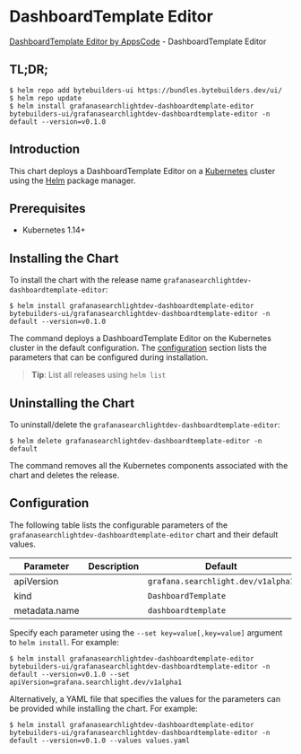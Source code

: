 # DashboardTemplate Editor

[DashboardTemplate Editor by AppsCode](https://byte.builders) - DashboardTemplate Editor

## TL;DR;

```console
$ helm repo add bytebuilders-ui https://bundles.bytebuilders.dev/ui/
$ helm repo update
$ helm install grafanasearchlightdev-dashboardtemplate-editor bytebuilders-ui/grafanasearchlightdev-dashboardtemplate-editor -n default --version=v0.1.0
```

## Introduction

This chart deploys a DashboardTemplate Editor on a [Kubernetes](http://kubernetes.io) cluster using the [Helm](https://helm.sh) package manager.

## Prerequisites

- Kubernetes 1.14+

## Installing the Chart

To install the chart with the release name `grafanasearchlightdev-dashboardtemplate-editor`:

```console
$ helm install grafanasearchlightdev-dashboardtemplate-editor bytebuilders-ui/grafanasearchlightdev-dashboardtemplate-editor -n default --version=v0.1.0
```

The command deploys a DashboardTemplate Editor on the Kubernetes cluster in the default configuration. The [configuration](#configuration) section lists the parameters that can be configured during installation.

> **Tip**: List all releases using `helm list`

## Uninstalling the Chart

To uninstall/delete the `grafanasearchlightdev-dashboardtemplate-editor`:

```console
$ helm delete grafanasearchlightdev-dashboardtemplate-editor -n default
```

The command removes all the Kubernetes components associated with the chart and deletes the release.

## Configuration

The following table lists the configurable parameters of the `grafanasearchlightdev-dashboardtemplate-editor` chart and their default values.

|   Parameter   | Description |              Default               |
|---------------|-------------|------------------------------------|
| apiVersion    |             | `grafana.searchlight.dev/v1alpha1` |
| kind          |             | `DashboardTemplate`                |
| metadata.name |             | `dashboardtemplate`                |


Specify each parameter using the `--set key=value[,key=value]` argument to `helm install`. For example:

```console
$ helm install grafanasearchlightdev-dashboardtemplate-editor bytebuilders-ui/grafanasearchlightdev-dashboardtemplate-editor -n default --version=v0.1.0 --set apiVersion=grafana.searchlight.dev/v1alpha1
```

Alternatively, a YAML file that specifies the values for the parameters can be provided while
installing the chart. For example:

```console
$ helm install grafanasearchlightdev-dashboardtemplate-editor bytebuilders-ui/grafanasearchlightdev-dashboardtemplate-editor -n default --version=v0.1.0 --values values.yaml
```
